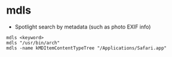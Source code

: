 # mdls

- Spotlight search by metadata (such as photo EXIF info)

```shell
mdls <keyword>
mdls "/usr/bin/arch"
mdls -name kMDItemContentTypeTree "/Applications/Safari.app"
```
